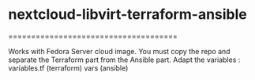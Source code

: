 # nextcloud-libvirt-terraform-ansible
=====================================

Works with Fedora Server cloud image.
You must copy the repo and separate the Terraform part from the Ansible part.
Adapt the variables :
variables.tf (terraform)
vars (ansible)
